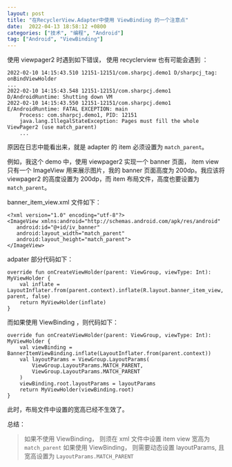 ```yaml
---
layout: post
title: "在RecyclerView.Adapter中使用 ViewBinding 的一个注意点"
date:  2022-04-13 18:58:12 +0800
categories: ["技术", "编程", "Android"]
tag: ["Android", "ViewBinding"]
---
```


使用 viewpager2 时遇到如下错误， 使用 recyclerview 也有可能会遇到 ：

```
2022-02-10 14:15:43.510 12151-12151/com.sharpcj.demo1 D/sharpcj_tag: onBindViewHolder
...
2022-02-10 14:15:43.548 12151-12151/com.sharpcj.demo1 D/AndroidRuntime: Shutting down VM
2022-02-10 14:15:43.550 12151-12151/com.sharpcj.demo1 E/AndroidRuntime: FATAL EXCEPTION: main
    Process: com.sharpcj.demo1, PID: 12151
    java.lang.IllegalStateException: Pages must fill the whole ViewPager2 (use match_parent)
    ...
```

原因在日志中能看出来，就是 adapter 的 item 必须设置为 `match_parent`。

例如，我这个 demo 中，使用 viewpager2 实现一个 banner 页面， item view 只有一个 ImageView 用来展示图片，我的 banner 页面高度为 200dp。我应该将 viewpager2 的高度设置为 200dp，而 item 布局文件，高度也要设置为 `match_parent`。

banner_item_view.xml 文件如下：

```
<?xml version="1.0" encoding="utf-8"?>
<ImageView xmlns:android="http://schemas.android.com/apk/res/android"
   android:id="@+id/iv_banner"
   android:layout_width="match_parent"
   android:layout_height="match_parent">
</ImageView>
```

adpater 部分代码如下：

```
override fun onCreateViewHolder(parent: ViewGroup, viewType: Int): MyViewHolder {
    val inflate = LayoutInflater.from(parent.context).inflate(R.layout.banner_item_view, parent, false)
    return MyViewHolder(inflate)
}
```

而如果使用 ViewBinding ，则代码如下：

```
override fun onCreateViewHolder(parent: ViewGroup, viewType: Int): MyViewHolder {
    val viewBinding = BannerItemViewBinding.inflate(LayoutInflater.from(parent.context))
    val layoutParams = ViewGroup.LayoutParams(
        ViewGroup.LayoutParams.MATCH_PARENT,
        ViewGroup.LayoutParams.MATCH_PARENT
    )
    viewBinding.root.layoutParams = layoutParams
    return MyViewHolder(viewBinding.root)
}
```

此时，布局文件中设置的宽高已经不生效了。

总结：

>如果不使用 ViewBinding， 则须在 xml 文件中设置 item view 宽高为 `match_parent`
>如果使用 ViewBinding， 则需要动态设置 layoutParams, 且宽高设置为 `LayoutParams.MATCH_PARENT`